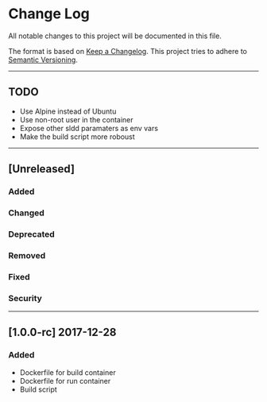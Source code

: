 # Change Log
All notable changes to this project will be documented in this file.

The format is based on [Keep a Changelog](http://keepachangelog.com/).
This project tries to adhere to [Semantic Versioning](http://semver.org/).

---

## TODO
- Use Alpine instead of Ubuntu
- Use non-root user in the container
- Expose other sldd paramaters as env vars
- Make the build script more roboust

---

## [Unreleased]
### Added

### Changed

### Deprecated

### Removed

### Fixed

### Security

---

## [1.0.0-rc] 2017-12-28
### Added
- Dockerfile for build container
- Dockerfile for run container
- Build script
